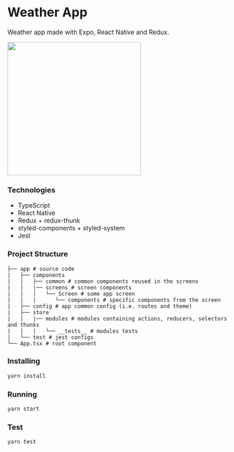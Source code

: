 # Weather App

Weather app made with Expo, React Native and Redux.

<img src="https://user-images.githubusercontent.com/13984388/89965785-faeca400-dc23-11ea-9c81-d0e60c695e88.png" width="300" />

### Technologies
- TypeScript
- React Native
- Redux + redux-thunk
- styled-components + styled-system
- Jest


### Project Structure

```
├── app # source code
|   ├── components
|   |   ├── common # common components reused in the screens
|   |   |── screens # screen components
|   |   |   └── Screen # some app screen
|   |   |      └── components # specific components from the screen
|   ├── config # app common config (i.e. routes and theme)
|   ├── store
|   |   |── modules # modules containing actions, reducers, selectors and thunks
|   |   |   └── __tests__ # modules tests
|   └── test # jest configs
└── App.tsx # root component
```


### Installing

```sh
yarn install
```

### Running

```sh
yarn start
```

### Test

```sh
yarn test
```